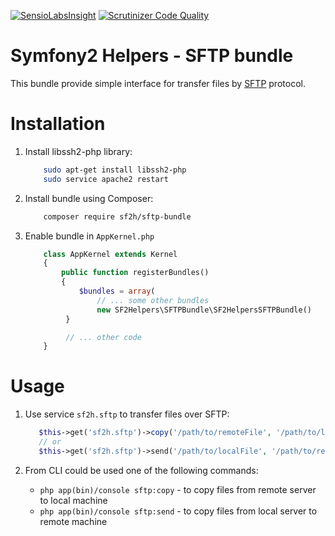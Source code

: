 [![SensioLabsInsight](https://insight.sensiolabs.com/projects/e0b26b60-76f3-40a4-9416-9b6c65fb93a2/mini.png)](https://insight.sensiolabs.com/projects/e0b26b60-76f3-40a4-9416-9b6c65fb93a2) [![Scrutinizer Code Quality](https://scrutinizer-ci.com/g/NovikovViktor/SFTPBundle/badges/quality-score.png?b=develop)](https://scrutinizer-ci.com/g/NovikovViktor/SFTPBundle/?branch=develop)

Symfony2 Helpers - SFTP bundle
=====================

This bundle provide simple interface for transfer files by [SFTP](https://en.wikipedia.org/wiki/SFTP) protocol.

Installation
==============

1) Install libssh2-php library:

    ```bash
        sudo apt-get install libssh2-php
        sudo service apache2 restart
    ```

2) Install bundle using Composer:

    ```bash
        composer require sf2h/sftp-bundle
    ```

3) Enable bundle in `AppKernel.php`

    ```php
        class AppKernel extends Kernel
        {
            public function registerBundles()
            {
                $bundles = array(
                    // ... some other bundles
                    new SF2Helpers\SFTPBundle\SF2HelpersSFTPBundle()
             }

             // ... other code
        }
    ```
Usage
=======

1) Use service `sf2h.sftp` to transfer files over SFTP:
    
    ```php
       $this->get('sf2h.sftp')->copy('/path/to/remoteFile', '/path/to/localFile');
       // or
       $this->get('sf2h.sftp')->send('/path/to/localFile', '/path/to/remoteFile');
    ```

2) From CLI could be used one of the following commands:
   
    - `php app(bin)/console sftp:copy` - to copy files from remote server to local machine
    - `php app(bin)/console sftp:send` - to copy files from local server to remote machine
